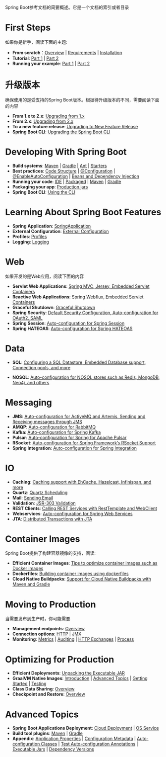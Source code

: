 Spring Boot参考文档的简要概述。它是一个文档的索引或者目录
# First Steps
如果你是新手，阅读下面的主题:
- **From scratch**：[Overview](https://docs.spring.io/spring-boot/index.html) | [Requirements](https://docs.spring.io/spring-boot/system-requirements.html) | [Installation](https://docs.spring.io/spring-boot/installing.html)
- **Tutorial**: [Part 1](https://docs.spring.io/spring-boot/tutorial/first-application/index.html) | [Part 2](https://docs.spring.io/spring-boot/tutorial/first-application/index.html#getting-started.first-application.code)
- **Running your example**: [Part 1](https://docs.spring.io/spring-boot/tutorial/first-application/index.html#getting-started.first-application.run) | [Part 2](https://docs.spring.io/spring-boot/tutorial/first-application/index.html#getting-started.first-application.executable-jar)

# 升级版本
确保使用的是受支持的Spring Boot版本。根据待升级版本的不同，需要阅读下面的内容
- **From 1.x to 2.x**: [Upgrading from 1.x](https://docs.spring.io/spring-boot/upgrading.html#upgrading.from-1x)
- **From 2.x**: [Upgrading from 2.x](https://docs.spring.io/spring-boot/upgrading.html#upgrading.from-2x)
- **To a new feature release**: [Upgrading to New Feature Release](https://docs.spring.io/spring-boot/upgrading.html#upgrading.to-feature)
- **Spring Boot CLI**: [Upgrading the Spring Boot CLI](https://docs.spring.io/spring-boot/upgrading.html#upgrading.cli)

# Developing With Spring Boot
- **Build systems**: [Maven](https://docs.spring.io/spring-boot/reference/using/build-systems.html#using.build-systems.maven) | [Gradle](https://docs.spring.io/spring-boot/reference/using/build-systems.html#using.build-systems.gradle) | [Ant](https://docs.spring.io/spring-boot/reference/using/build-systems.html#using.build-systems.ant) | [Starters](https://docs.spring.io/spring-boot/reference/using/build-systems.html#using.build-systems.starters)
- **Best practices**: [Code Structure](https://docs.spring.io/spring-boot/reference/using/structuring-your-code.html) | [@Configuration](https://docs.spring.io/spring-boot/reference/using/configuration-classes.html) | [@EnableAutoConfiguration](https://docs.spring.io/spring-boot/reference/using/auto-configuration.html) | [Beans and Dependency Injection](https://docs.spring.io/spring-boot/reference/using/spring-beans-and-dependency-injection.html)
- **Running your code**: [IDE](https://docs.spring.io/spring-boot/reference/using/running-your-application.html#using.running-your-application.from-an-ide) | [Packaged](https://docs.spring.io/spring-boot/reference/using/running-your-application.html#using.running-your-application.as-a-packaged-application) | [Maven](https://docs.spring.io/spring-boot/reference/using/running-your-application.html#using.running-your-application.with-the-maven-plugin) | [Gradle](https://docs.spring.io/spring-boot/reference/using/running-your-application.html#using.running-your-application.with-the-gradle-plugin)
- **Packaging your app**: [Production jars](https://docs.spring.io/spring-boot/reference/using/packaging-for-production.html)
- **Spring Boot CLI**: [Using the CLI](https://docs.spring.io/spring-boot/cli/index.html)

# Learning About Spring Boot Features
- **Spring Application**: [SpringApplication](https://docs.spring.io/spring-boot/reference/features/spring-application.html)
- **External Configuration**: [External Configuration](https://docs.spring.io/spring-boot/reference/features/external-config.html)
- **Profiles**: [Profiles](https://docs.spring.io/spring-boot/reference/features/profiles.html)
- **Logging**: [Logging](https://docs.spring.io/spring-boot/reference/features/logging.html)
# Web
如果开发的是Web应用，阅读下面的内容
- **Servlet Web Applications**: [Spring MVC, Jersey, Embedded Servlet Containers](https://docs.spring.io/spring-boot/reference/web/servlet.html)
- **Reactive Web Applications**: [Spring Webflux, Embedded Servlet Containers](https://docs.spring.io/spring-boot/reference/web/reactive.html)
- **Graceful Shutdown**: [Graceful Shutdown](https://docs.spring.io/spring-boot/reference/web/graceful-shutdown.html)
- **Spring Security**: [Default Security Configuration, Auto-configuration for OAuth2, SAML](https://docs.spring.io/spring-boot/reference/web/spring-security.html)
- **Spring Session**: [Auto-configuration for Spring Session](https://docs.spring.io/spring-boot/reference/web/spring-session.html)
- **Spring HATEOAS**: [Auto-configuration for Spring HATEOAS](https://docs.spring.io/spring-boot/reference/web/spring-hateoas.html)
# Data
- **SQL**: [Configuring a SQL Datastore, Embedded Database support, Connection pools, and more](https://docs.spring.io/spring-boot/reference/data/sql.html)

- **NOSQL**: [Auto-configuration for NOSQL stores such as Redis, MongoDB, Neo4j, and others](https://docs.spring.io/spring-boot/reference/data/nosql.html)
# Messaging
- **JMS**: [Auto-configuration for ActiveMQ and Artemis, Sending and Receiving messages through JMS](https://docs.spring.io/spring-boot/reference/messaging/jms.html)
- **AMQP**: [Auto-configuration for RabbitMQ](https://docs.spring.io/spring-boot/reference/messaging/amqp.html)
- **Kafka**: [Auto-configuration for Spring Kafka](https://docs.spring.io/spring-boot/reference/messaging/kafka.html)
- **Pulsar**: [Auto-configuration for Spring for Apache Pulsar](https://docs.spring.io/spring-boot/reference/messaging/pulsar.html)
- **RSocket**: [Auto-configuration for Spring Framework’s RSocket Support](https://docs.spring.io/spring-boot/reference/messaging/rsocket.html)
- **Spring Integration**: [Auto-configuration for Spring Integration](https://docs.spring.io/spring-boot/reference/messaging/spring-integration.html)
# IO
- **Caching**: [Caching support with EhCache, Hazelcast, Infinispan, and more](https://docs.spring.io/spring-boot/reference/io/caching.html)
- **Quartz**: [Quartz Scheduling](https://docs.spring.io/spring-boot/reference/io/quartz.html)
- **Mail**: [Sending Email](https://docs.spring.io/spring-boot/reference/io/email.html)
- **Validation**: [JSR-303 Validation](https://docs.spring.io/spring-boot/reference/io/validation.html)
- **REST Clients**: [Calling REST Services with RestTemplate and WebClient](https://docs.spring.io/spring-boot/reference/io/rest-client.html)
- **Webservices**: [Auto-configuration for Spring Web Services](https://docs.spring.io/spring-boot/reference/io/webservices.html)
- **JTA**: [Distributed Transactions with JTA](https://docs.spring.io/spring-boot/reference/io/jta.html)
# Container Images
Spring Boot提供了构建容器镜像的支持，阅读:
- **Efficient Container Images**: [Tips to optimize container images such as Docker images](https://docs.spring.io/spring-boot/reference/packaging/container-images/efficient-images.html)
- **Dockerfiles**: [Building container images using dockerfiles](https://docs.spring.io/spring-boot/reference/packaging/container-images/dockerfiles.html)
- **Cloud Native Buildpacks**: [Support for Cloud Native Buildpacks with Maven and Gradle](https://docs.spring.io/spring-boot/reference/packaging/container-images/cloud-native-buildpacks.html)
# Moving to Production
当需要发布到生产时，你可能需要
- **Management endpoints**: [Overview](https://docs.spring.io/spring-boot/reference/actuator/endpoints.html)
- **Connection options**: [HTTP](https://docs.spring.io/spring-boot/reference/actuator/monitoring.html) | [JMX](https://docs.spring.io/spring-boot/reference/actuator/jmx.html)
- **Monitoring**: [Metrics](https://docs.spring.io/spring-boot/reference/actuator/metrics.html) | [Auditing](https://docs.spring.io/spring-boot/reference/actuator/auditing.html) | [HTTP Exchanges](https://docs.spring.io/spring-boot/reference/actuator/http-exchanges.html) | [Process](https://docs.spring.io/spring-boot/reference/actuator/process-monitoring.html)
# Optimizing for Production
- **Efficient Deployments**: [Unpacking the Executable JAR](https://docs.spring.io/spring-boot/reference/packaging/efficient.html#packaging.efficient.unpacking)
- **GraalVM Native Images**: [Introduction](https://docs.spring.io/spring-boot/reference/packaging/native-image/introducing-graalvm-native-images.html) | [Advanced Topics](https://docs.spring.io/spring-boot/reference/packaging/native-image/advanced-topics.html) | [Getting Started](https://docs.spring.io/spring-boot/how-to/native-image/developing-your-first-application.html) | [Testing](https://docs.spring.io/spring-boot/how-to/native-image/testing-native-applications.html)
- **Class Data Sharing**: [Overview](https://docs.spring.io/spring-boot/reference/packaging/class-data-sharing.html)
- **Checkpoint and Restore**: [Overview](https://docs.spring.io/spring-boot/reference/packaging/checkpoint-restore.html)
# Advanced Topics
- **Spring Boot Applications Deployment**: [Cloud Deployment](https://docs.spring.io/spring-boot/how-to/deployment/cloud.html) | [OS Service](https://docs.spring.io/spring-boot/how-to/deployment/installing.html)
- **Build tool plugins**: [Maven](https://docs.spring.io/spring-boot/maven-plugin/index.html) | [Gradle](https://docs.spring.io/spring-boot/gradle-plugin/index.html)
- **Appendix**: [Application Properties](https://docs.spring.io/spring-boot/appendix/application-properties/index.html) | [Configuration Metadata](https://docs.spring.io/spring-boot/specification/configuration-metadata/index.html) | [Auto-configuration Classes](https://docs.spring.io/spring-boot/appendix/auto-configuration-classes/index.html) | [Test Auto-configuration Annotations](https://docs.spring.io/spring-boot/appendix/test-auto-configuration/index.html) | [Executable Jars](https://docs.spring.io/spring-boot/specification/executable-jar/index.html) | [Dependency Versions](https://docs.spring.io/spring-boot/appendix/dependency-versions/index.html)




